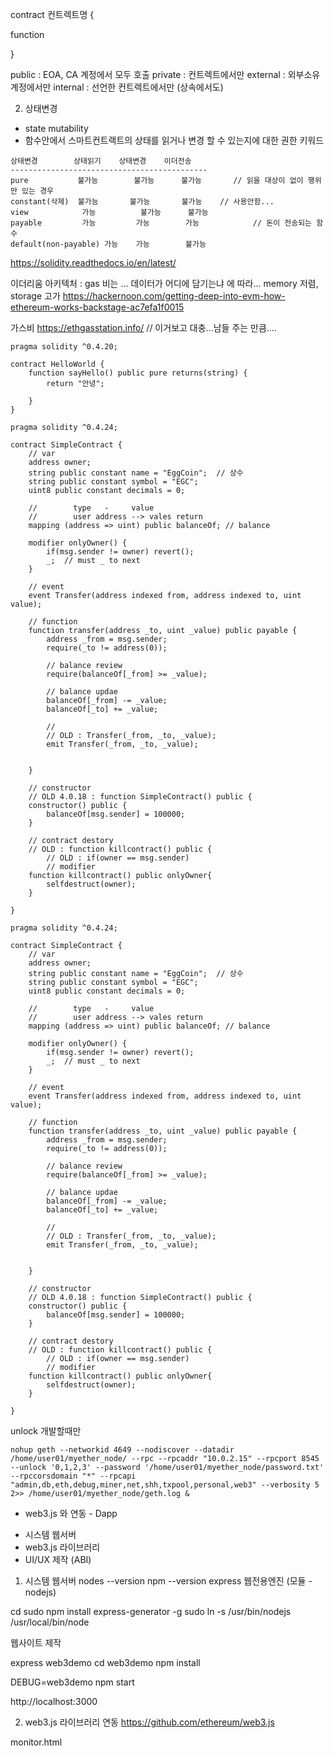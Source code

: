 
contract 컨트렉트명 {

  function


}

public : EOA, CA 계정에서 모두 호출
private : 컨트렉트에서만
external : 외부소유계정에서만
internal : 선언한 컨트렉트에서만 (상속에서도)


2) 상태변경
- state mutability
- 함수안에서 스마트컨트랙트의 상태를 읽거나 변경 할 수 있는지에 대한 권한 키워드
```
상태변경        상태읽기    상태변경    이더전송
--------------------------------------------
pure           불가능        불가능      불가능       // 읽을 대상이 없이 행위만 있는 경우
constant(삭제)  불가능       불가능       불가능    // 사용안함...
view            가능          불가능      불가능   
payable         가능         가능        가능            // 돈이 전송되는 함수
default(non-payable) 가능    가능        불가능
```

https://solidity.readthedocs.io/en/latest/

이더리움 아키텍처 : gas 비는 ... 데이터가 어디에 담기는냐 에 따라... memory 저렴, storage 고가
https://hackernoon.com/getting-deep-into-evm-how-ethereum-works-backstage-ac7efa1f0015

가스비
https://ethgasstation.info/   // 이거보고 대충...남들 주는 만큼....

```
pragma solidity ^0.4.20;

contract HelloWorld {
    function sayHello() public pure returns(string) {
        return "안녕";
        
    }
}
```

```
pragma solidity ^0.4.24;

contract SimpleContract {
    // var
    address owner;
    string public constant name = "EggCoin";  // 상수
    string public constant symbol = "EGC";
    uint8 public constant decimals = 0;
    
    //        type   -     value
    //        user address --> vales return
    mapping (address => uint) public balanceOf; // balance
    
    modifier onlyOwner() {
        if(msg.sender != owner) revert();
        _;  // must _ to next 
    }
    
    // event
    event Transfer(address indexed from, address indexed to, uint value);
    
    // function
    function transfer(address _to, uint _value) public payable {
        address _from = msg.sender;
        require(_to != address(0));
        
        // balance review
        require(balanceOf[_from] >= _value);
        
        // balance updae
        balanceOf[_from] -= _value;
        balanceOf[_to] += _value;
        
        //
        // OLD : Transfer(_from, _to, _value);
        emit Transfer(_from, _to, _value);
        
        
    }
    
    // constructor
    // OLD 4.0.18 : function SimpleContract() public {
    constructor() public { 
        balanceOf[msg.sender] = 100000;
    }
    
    // contract destory
    // OLD : function killcontract() public {
        // OLD : if(owner == msg.sender)   
        // modifier
    function killcontract() public onlyOwner{    
        selfdestruct(owner);
    }
    
}
```
```
pragma solidity ^0.4.24;

contract SimpleContract {
    // var
    address owner;
    string public constant name = "EggCoin";  // 상수
    string public constant symbol = "EGC";
    uint8 public constant decimals = 0;
    
    //        type   -     value
    //        user address --> vales return
    mapping (address => uint) public balanceOf; // balance
    
    modifier onlyOwner() {
        if(msg.sender != owner) revert();
        _;  // must _ to next 
    }
    
    // event
    event Transfer(address indexed from, address indexed to, uint value);
    
    // function
    function transfer(address _to, uint _value) public payable {
        address _from = msg.sender;
        require(_to != address(0));
        
        // balance review
        require(balanceOf[_from] >= _value);
        
        // balance updae
        balanceOf[_from] -= _value;
        balanceOf[_to] += _value;
        
        //
        // OLD : Transfer(_from, _to, _value);
        emit Transfer(_from, _to, _value);
        
        
    }
    
    // constructor
    // OLD 4.0.18 : function SimpleContract() public {
    constructor() public { 
        balanceOf[msg.sender] = 100000;
    }
    
    // contract destory
    // OLD : function killcontract() public {
        // OLD : if(owner == msg.sender)   
        // modifier
    function killcontract() public onlyOwner{    
        selfdestruct(owner);
    }
    
}
```

unlock 개발할때만
```
nohup geth --networkid 4649 --nodiscover --datadir /home/user01/myether_node/ --rpc --rpcaddr "10.0.2.15" --rpcport 8545 --unlock '0,1,2,3' --password '/home/user01/myether_node/password.txt' --rpccorsdomain "*" --rpcapi "admin,db,eth,debug,miner,net,shh,txpool,personal,web3" --verbosity 5 2>> /home/user01/myether_node/geth.log &

```


* web3.js 와 연동 - Dapp

- 시스템 웹서버
- web3.js 라이브러리
- UI/UX 제작 (ABI)


1) 시스템 웹서버
nodes --version
npm --version
express 웹전용엔진 (모듈 - nodejs)

cd 
sudo npm install express-generator -g
sudo ln -s /usr/bin/nodejs /usr/local/bin/node

웹사이트 제작

express web3demo
cd web3demo
npm install

DEBUG=web3demo npm start


http://localhost:3000



2) web3.js 라이브러리 연동
https://github.com/ethereum/web3.js

monitor.html

<!--  web3js 라이브러리 로딩 -->
<script src="https://cdn.jsdelivr.net/gh/ethereum/web3.js@1.0.0-beta.36/dist/web3.min.js" integrity="sha256-nWBTbvxhJgjslRyuAKJHK+XcZPlCnmIAAMixz6EefVk=" crossorigin="anonymous"></script>

<script>
// web3js 로딩
var web3 = new Web3();
var provider = new web3.providers.HttpProvider("http://10.0.2.15:8545");

web3.setProvider(provider);
web3.eth.defaultAccout = web3.eth.accounts[0];

console.log("accounts[0]:", web3.eth.defaultAccount);



wallet.html



- 이더리움 베이직 : 실습부분만 활용
- 코어 이더리움 프로그래밍 : 

* 
- www.icorank.co.kr






